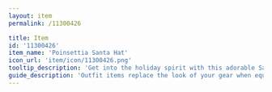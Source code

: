 ```yaml
---
layout: item
permalink: /11300426

title: Item
id: '11300426'
item_name: 'Poinsettia Santa Hat'
icon_url: 'item/icon/11300426.png'
tooltip_description: 'Get into the holiday spirit with this adorable Santa hat decorated with poinsettias.'
guide_description: 'Outfit items replace the look of your gear when equipped.'
---
```

